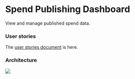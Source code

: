 # Spend Publishing Dashboard

View and manage published spend data.

### User stories

The [user stories document](https://docs.google.com/document/d/1Rz0v091YOH6rEv-B0Dhe--x9R-Fwfgh0Zyd45jwhdwc/edit) is here.

### Architecture

<img src="https://docs.google.com/drawings/d/1Gd46YAyebmuEFckkui-CneKXiZTLbeGNM2xJwCTtXRo/pub?w=960&amp;h=720">
